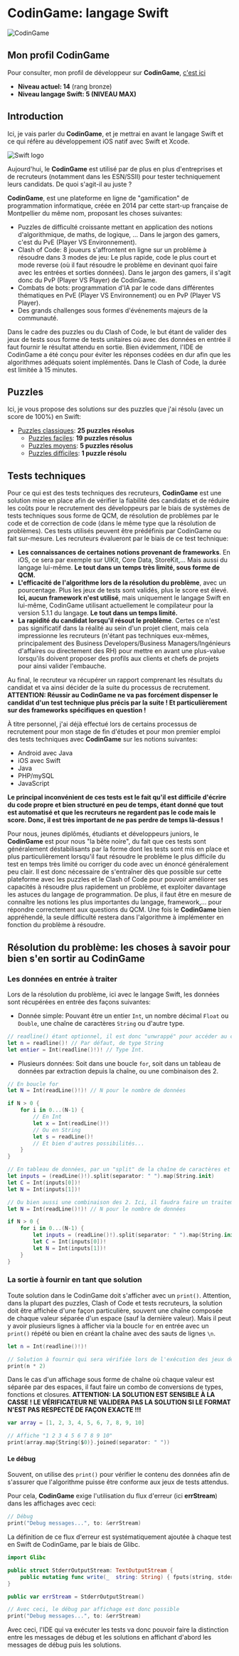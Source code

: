 # CodinGame: langage Swift

![CodinGame](https://www.it-connect.fr/wp-content-itc/uploads/2017/02/codingame-wall.jpg)

## Mon profil CodinGame
Pour consulter, mon profil de développeur sur **CodinGame**, [c'est ici](https://www.codingame.com/profile/7db76a59bcdf34852132ed82e45bf4f62696733)
- **Niveau actuel: 14** (rang bronze)
- **Niveau langage Swift: 5 (NIVEAU MAX)**

## Introduction
Ici, je vais parler du **CodinGame**, et je mettrai en avant le langage Swift et ce qui réfère au développement iOS natif avec Swift et Xcode.

![Swift logo](https://codabee.com/wp-content/uploads/2019/05/1280px-Swift_logo_with_text.svg_.png)

Aujourd'hui, le **CodinGame** est utilisé par de plus en plus d'entreprises et de recruteurs (notamment dans les ESN/SSII) pour tester techniquement leurs candidats. De quoi s'agit-il au juste ?

**CodinGame**, est une plateforme en ligne de "gamification" de programmation informatique, créée en 2014 par cette start-up française de Montpellier du même nom, proposant les choses suivantes:
 - Puzzles de difficulté croissante mettant en application des notions d'algorithmique, de maths, de logique, ... Dans le jargon des gamers, c'est du PvE (Player VS Environnement).
 - Clash of Code: 8 joueurs s'affrontent en ligne sur un problème à résoudre dans 3 modes de jeu: Le plus rapide, code le plus court et mode reverse (où il faut résoudre le problème en devinant quoi faire avec les entrées et sorties données). Dans le jargon des gamers, il s'agit donc du PvP (Player VS Player) de CodinGame.
 - Combats de bots: programmation d'IA par le code dans différentes thématiques en PvE (Player VS Environnement) ou en PvP (Player VS Player).
 - Des grands challenges sous formes d'événements majeurs de la communauté.

Dans le cadre des puzzles ou du Clash of Code, le but étant de valider des jeux de tests sous forme de tests unitaires où avec des données en entrée il faut fournir le résultat attendu en sortie. Bien évidemment, l'IDE de CodinGame a été conçu pour éviter les réponses codées en dur afin que les algorithmes adéquats soient implémentés. Dans le Clash of Code, la durée est limitée à 15 minutes.

## Puzzles

Ici, je vous propose des solutions sur des puzzles que j'ai résolu (avec un score de 100%) en Swift:
- [Puzzles classiques](https://github.com/Kous92/CodinGame-Swift-FR-/tree/main/Puzzles%20classiques): **25 puzzles résolus**
	+ [Puzzles faciles](https://github.com/Kous92/CodinGame-Swift-FR-/tree/main/Puzzles%20classiques/Facile): **19 puzzles résolus**
	+ [Puzzles moyens](https://github.com/Kous92/CodinGame-Swift-FR-/tree/main/Puzzles%20classiques/Moyen): **5 puzzles résolus**
	+ [Puzzles difficiles](https://github.com/Kous92/CodinGame-Swift-FR-/tree/main/Puzzles%20classiques/Difficile): **1 puzzle résolu**

## Tests techniques

Pour ce qui est des tests techniques des recruteurs, **CodinGame** est une solution mise en place afin de vérifier la fiabilité des candidats et de réduire les coûts pour le recrutement des développeurs par le biais de systèmes de tests techniques sous forme de QCM, de résolution de problèmes par le code et de correction de code (dans le même type que la résolution de problèmes). Ces tests utilisés peuvent être prédéfinis par CodinGame ou fait sur-mesure. Les recruteurs évalueront par le biais de ce test technique:

 - **Les connaissances de certaines notions provenant de frameworks**. En iOS, ce sera par exemple sur UIKit, Core Data, StoreKit,... Mais aussi du langage lui-même. **Le tout dans un temps très limité, sous forme de QCM.**
 - **L'efficacité de l'algorithme lors de la résolution du problème**, avec un pourcentage. Plus les jeux de tests sont validés, plus le score est élevé. **Ici, aucun framework n'est utilisé**, mais uniquement le langage Swift en lui-même, CodinGame utilisant actuellement le compilateur pour la version 5.1.1 du langage. **Le tout dans un temps limité.**
 - **La rapidité du candidat lorsqu'il résout le problème**. Certes ce n'est pas significatif dans la réalité au sein d'un projet client, mais cela impressionne les recruteurs (n'étant pas techniques eux-mêmes, principalement des Business Developers/Business Managers/Ingénieurs d'affaires ou directement des RH) pour mettre en avant une plus-value lorsqu'ils doivent proposer des profils aux clients et chefs de projets pour ainsi valider l'embauche.

Au final, le recruteur va récupérer un rapport comprenant les résultats du candidat et va ainsi décider de la suite du processus de recrutement. **ATTENTION: Réussir au CodinGame ne va pas forcément dispenser le candidat d'un test technique plus précis par la suite ! Et particulièrement sur des frameworks spécifiques en question !**

À titre personnel, j'ai déjà effectué lors de certains processus de recrutement pour mon stage de fin d'études et pour mon premier emploi des tests techniques avec **CodinGame** sur les notions suivantes:
 - Android avec Java
 - iOS avec Swift
 - Java
 - PHP/mySQL
 - JavaScript

**Le principal inconvénient de ces tests est le fait qu'il est difficile d'écrire du code propre et bien structuré en peu de temps, étant donné que tout est automatisé et que les recruteurs ne regardent pas le code mais le score. Donc, il est très important de ne pas perdre de temps là-dessus !**

Pour nous, jeunes diplômés, étudiants et développeurs juniors, le **CodinGame** est pour nous "la bête noire", du fait que ces tests sont généralement déstabilisants par la forme dont les tests sont mis en place et plus particulièrement lorsqu'il faut résoudre le problème le plus difficile du test en temps très limité ou corriger du code avec un énoncé généralement peu clair. Il est donc nécessaire de s'entraîner dès que possible sur cette plateforme avec les puzzles et le Clash of Code pour pouvoir améliorer ses capacités à résoudre plus rapidement un problème, et exploiter davantage les astuces du langage de programmation. De plus, il faut être en mesure de connaître les notions les plus importantes du langage, framework,... pour répondre correctement aux questions du QCM. Une fois le **CodinGame** bien appréhendé, la seule difficulté restera dans l'algorithme à implémenter en fonction du problème à résoudre.

## Résolution du problème: les choses à savoir pour bien s'en sortir au CodinGame

### Les données en entrée à traiter

Lors de la résolution du problème, ici avec le langage Swift, les données sont récupérées en entrée des façons suivantes:

 - Donnée simple: Pouvant être un entier `Int`, un nombre décimal `Float` ou `Double`, une chaîne de caractères `String` ou d'autre type.
```swift
// readline() étant optionnel, il est donc "unwrappé" pour accéder au contenu
let n = readline()! // Par défaut, de type String
let entier = Int(readline()!)! // Type Int.
```
 - Plusieurs données: Soit dans une boucle `for`,  soit dans un tableau de données par extraction depuis la chaîne, ou une combinaison des 2.
```swift
// En boucle for
let N = Int(readLine()!)! // N pour le nombre de données

if N > 0 {
	for i in 0...(N-1) {
		// En Int
		let x = Int(readLine()!)
		// Ou en String
		let s = readLine()!
		// Et bien d'autres possibilités...
	}
}

// En tableau de données, par un "split" de la chaîne de caractères et l'utilisation de la closure map pour appliquer à chaque élément extrait la valeur souhaitée.
let inputs = (readLine()!).split(separator: " ").map(String.init)
let C = Int(inputs[0])!
let N = Int(inputs[1])!

// Ou bien aussi une combinaison des 2. Ici, il faudra faire un traitement spécifique
let N = Int(readLine()!)! // N pour le nombre de données

if N > 0 {
	for i in 0...(N-1) {
		let inputs = (readLine()!).split(separator: " ").map(String.init)
		let C = Int(inputs[0])!
		let N = Int(inputs[1])!
	}
}
```

### La sortie à fournir en tant que solution

Toute solution dans le CodinGame doit s'afficher avec un `print()`. Attention, dans la plupart des puzzles, Clash of Code et tests recruteurs, la solution doit être affichée d'une façon particulière, souvent une chaîne composée de chaque valeur séparée d'un espace (sauf la dernière valeur). Mais il peut y avoir plusieurs lignes à afficher via la boucle `for` en entrée avec un `print()` répété ou bien en créant la chaîne avec des sauts de lignes `\n`.

```swift
let n = Int(readline()!)!

// Solution à fournir qui sera vérifiée lors de l'exécution des jeux de tests.
print(n * 2)
```

Dans le cas d'un affichage sous forme de chaîne où chaque valeur est séparée par des espaces, il faut faire un combo de conversions de types, fonctions et closures. **ATTENTION: LA SOLUTION EST SENSIBLE À LA CASSE ! LE VÉRIFICATEUR NE VALIDERA PAS LA SOLUTION SI LE FORMAT N'EST PAS RESPECTÉ DE FAÇON EXACTE !!!**

```swift
var array = [1, 2, 3, 4, 5, 6, 7, 8, 9, 10]

// Affiche "1 2 3 4 5 6 7 8 9 10"
print(array.map{String($0)}.joined(separator: " "))
```

#### Le débug

Souvent, on utilise des `print()` pour vérifier le contenu des données afin de s'assurer que l'algorithme puisse être conforme aux jeux de tests attendus.

Pour cela, **CodinGame** exige l'utilisation du flux d'erreur (ici **errStream**) dans les affichages avec ceci:
```swift
// Débug
print("Debug messages...", to: &errStream)
```

La définition de ce flux d'erreur est systématiquement ajoutée à chaque test en Swift de CodinGame, par le biais de Glibc.
```swift
import Glibc

public struct StderrOutputStream: TextOutputStream {
	public mutating func write(_  string: String) { fputs(string, stderr) }
}

public var errStream = StderrOutputStream()

// Avec ceci, le débug par affichage est donc possible
print("Debug messages...", to: &errStream)
```

Avec ceci, l'IDE qui va exécuter les tests va donc pouvoir faire la distinction entre les messages de débug et les solutions en affichant d'abord les messages de débug puis les solutions.